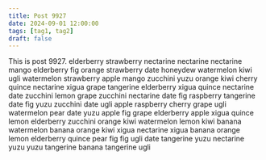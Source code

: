 ```yaml
---
title: Post 9927
date: 2024-09-01 12:00:00
tags: [tag1, tag2]
draft: false
---
```

This is post 9927.
elderberry
strawberry
nectarine
nectarine
nectarine
mango
elderberry
fig
orange
strawberry
date
honeydew
watermelon
kiwi
ugli
watermelon
strawberry
apple
mango
zucchini
yuzu
orange
kiwi
cherry
quince
nectarine
xigua
grape
tangerine
elderberry
xigua
quince
nectarine
date
zucchini
lemon
grape
zucchini
nectarine
date
fig
raspberry
tangerine
date
fig
yuzu
zucchini
date
ugli
apple
raspberry
cherry
grape
ugli
watermelon
pear
date
yuzu
apple
fig
grape
elderberry
apple
xigua
quince
lemon
elderberry
zucchini
orange
kiwi
watermelon
lemon
kiwi
banana
watermelon
banana
orange
kiwi
xigua
nectarine
xigua
banana
orange
lemon
elderberry
quince
pear
fig
fig
ugli
date
tangerine
yuzu
nectarine
yuzu
yuzu
tangerine
banana
tangerine
ugli
